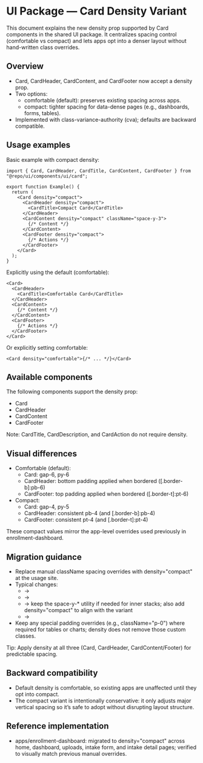 # UI Package — Card Density Variant

This document explains the new density prop supported by Card components in the shared UI package. It centralizes spacing control (comfortable vs compact) and lets apps opt into a denser layout without hand-written class overrides.

## Overview
- Card, CardHeader, CardContent, and CardFooter now accept a density prop.
- Two options:
  - comfortable (default): preserves existing spacing across apps.
  - compact: tighter spacing for data-dense pages (e.g., dashboards, forms, tables).
- Implemented with class-variance-authority (cva); defaults are backward compatible.

## Usage examples
Basic example with compact density:

```tsx
import { Card, CardHeader, CardTitle, CardContent, CardFooter } from "@repo/ui/components/ui/card";

export function Example() {
  return (
    <Card density="compact">
      <CardHeader density="compact">
        <CardTitle>Compact Card</CardTitle>
      </CardHeader>
      <CardContent density="compact" className="space-y-3">
        {/* Content */}
      </CardContent>
      <CardFooter density="compact">
        {/* Actions */}
      </CardFooter>
    </Card>
  );
}
```

Explicitly using the default (comfortable):

```tsx
<Card>
  <CardHeader>
    <CardTitle>Comfortable Card</CardTitle>
  </CardHeader>
  <CardContent>
    {/* Content */}
  </CardContent>
  <CardFooter>
    {/* Actions */}
  </CardFooter>
</Card>
```

Or explicitly setting comfortable:

```tsx
<Card density="comfortable">{/* ... */}</Card>
```

## Available components
The following components support the density prop:
- Card
- CardHeader
- CardContent
- CardFooter

Note: CardTitle, CardDescription, and CardAction do not require density.

## Visual differences
- Comfortable (default):
  - Card: gap-6, py-6
  - CardHeader: bottom padding applied when bordered ([.border-b]:pb-6)
  - CardFooter: top padding applied when bordered ([.border-t]:pt-6)
- Compact:
  - Card: gap-4, py-5
  - CardHeader: consistent pb-4 (and [.border-b]:pb-4)
  - CardFooter: consistent pt-4 (and [.border-t]:pt-4)

These compact values mirror the app-level overrides used previously in enrollment-dashboard.

## Migration guidance
- Replace manual className spacing overrides with density="compact" at the usage site.
- Typical changes:
  - <Card className="gap-4 py-5"> → <Card density="compact">
  - <CardHeader className="pb-4"> → <CardHeader density="compact">
  - <CardContent className="space-y-3"> → keep the space-y-* utility if needed for inner stacks; also add density="compact" to align with the variant
  - <CardFooter className="pt-4"> → <CardFooter density="compact">
- Keep any special padding overrides (e.g., className="p-0") where required for tables or charts; density does not remove those custom classes.

Tip: Apply density at all three (Card, CardHeader, CardContent/Footer) for predictable spacing.

## Backward compatibility
- Default density is comfortable, so existing apps are unaffected until they opt into compact.
- The compact variant is intentionally conservative: it only adjusts major vertical spacing so it’s safe to adopt without disrupting layout structure.

## Reference implementation
- apps/enrollment-dashboard: migrated to density="compact" across home, dashboard, uploads, intake form, and intake detail pages; verified to visually match previous manual overrides.

